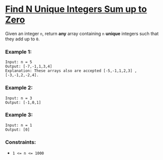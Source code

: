 # [Find N Unique Integers Sum up to Zero](https://leetcode.com/problems/find-n-unique-integers-sum-up-to-zero/)

Given an integer `n`, return **any** array containing `n` **unique** integers such that they add up to `0`.

### Example 1:
```
Input: n = 5
Output: [-7,-1,1,3,4]
Explanation: These arrays also are accepted [-5,-1,1,2,3] , [-3,-1,2,-2,4].
```

### Example 2:
```
Input: n = 3
Output: [-1,0,1]
```

### Example 3:
```
Input: n = 1
Output: [0]
``` 

### Constraints:

- `1 <= n <= 1000`
